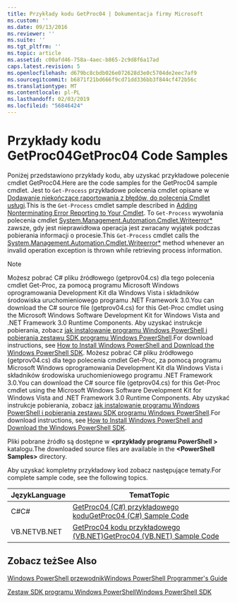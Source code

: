 ```yaml
---
title: Przykłady kodu GetProc04 | Dokumentacja firmy Microsoft
ms.custom: ''
ms.date: 09/13/2016
ms.reviewer: ''
ms.suite: ''
ms.tgt_pltfrm: ''
ms.topic: article
ms.assetid: c00afd46-758a-4aec-b865-2c9d8f6a17ad
caps.latest.revision: 5
ms.openlocfilehash: d679bc8cbdb026e072628d3e0c5704de2eec7af9
ms.sourcegitcommit: b6871f21bd666f9cd71dd336bb3f844cf472b56c
ms.translationtype: MT
ms.contentlocale: pl-PL
ms.lasthandoff: 02/03/2019
ms.locfileid: "56846424"
---
```

# <a name="getproc04-code-samples"></a><span data-ttu-id="2c8bf-102">Przykłady kodu GetProc04</span><span class="sxs-lookup"><span data-stu-id="2c8bf-102">GetProc04 Code Samples</span></span>

<span data-ttu-id="2c8bf-103">Poniżej przedstawiono przykłady kodu, aby uzyskać przykładowe polecenie cmdlet GetProc04.</span><span class="sxs-lookup"><span data-stu-id="2c8bf-103">Here are the code samples for the GetProc04 sample cmdlet.</span></span> <span data-ttu-id="2c8bf-104">Jest to `Get-Process` przykładowe polecenia cmdlet opisane w [Dodawanie niekończące raportowania z błędów, do polecenia Cmdlet usługi](../cmdlet/adding-non-terminating-error-reporting-to-your-cmdlet.md).</span><span class="sxs-lookup"><span data-stu-id="2c8bf-104">This is the `Get-Process` cmdlet sample described in [Adding Nonterminating Error Reporting to Your Cmdlet](../cmdlet/adding-non-terminating-error-reporting-to-your-cmdlet.md).</span></span> <span data-ttu-id="2c8bf-105">To `Get-Process` wywołania polecenia cmdlet [System.Management.Automation.Cmdlet.Writeerror\*](/dotnet/api/System.Management.Automation.Cmdlet.WriteError) zawsze, gdy jest nieprawidłowa operacja jest zwracany wyjątek podczas pobierania informacji o procesie.</span><span class="sxs-lookup"><span data-stu-id="2c8bf-105">This `Get-Process` cmdlet calls the [System.Management.Automation.Cmdlet.Writeerror\*](/dotnet/api/System.Management.Automation.Cmdlet.WriteError) method whenever an invalid operation exception is thrown while retrieving process information.</span></span>

> [!NOTE]
> <span data-ttu-id="2c8bf-106">Możesz pobrać C# pliku źródłowego (getprov04.cs) dla tego polecenia cmdlet Get-Proc, za pomocą programu Microsoft Windows oprogramowania Development Kit dla Windows Vista i składników środowiska uruchomieniowego programu .NET Framework 3.0.</span><span class="sxs-lookup"><span data-stu-id="2c8bf-106">You can download the C# source file (getprov04.cs) for this Get-Proc cmdlet using the Microsoft Windows Software Development Kit for Windows Vista and .NET Framework 3.0 Runtime Components.</span></span> <span data-ttu-id="2c8bf-107">Aby uzyskać instrukcje pobierania, zobacz [jak instalowanie programu Windows PowerShell i pobierania zestawu SDK programu Windows PowerShell](/powershell/developer/installing-the-windows-powershell-sdk).</span><span class="sxs-lookup"><span data-stu-id="2c8bf-107">For download instructions, see [How to Install Windows PowerShell and Download the Windows PowerShell SDK](/powershell/developer/installing-the-windows-powershell-sdk).</span></span>
> <span data-ttu-id="2c8bf-108">Możesz pobrać C# pliku źródłowego (getprov04.cs) dla tego polecenia cmdlet Get-Proc, za pomocą programu Microsoft Windows oprogramowania Development Kit dla Windows Vista i składników środowiska uruchomieniowego programu .NET Framework 3.0.</span><span class="sxs-lookup"><span data-stu-id="2c8bf-108">You can download the C# source file (getprov04.cs) for this Get-Proc cmdlet using the Microsoft Windows Software Development Kit for Windows Vista and .NET Framework 3.0 Runtime Components.</span></span> <span data-ttu-id="2c8bf-109">Aby uzyskać instrukcje pobierania, zobacz [jak instalowanie programu Windows PowerShell i pobierania zestawu SDK programu Windows PowerShell](/powershell/developer/installing-the-windows-powershell-sdk).</span><span class="sxs-lookup"><span data-stu-id="2c8bf-109">For download instructions, see [How to Install Windows PowerShell and Download the Windows PowerShell SDK](/powershell/developer/installing-the-windows-powershell-sdk).</span></span>
>
> <span data-ttu-id="2c8bf-110">Pliki pobrane źródło są dostępne w  **\<przykłady programu PowerShell >** katalogu.</span><span class="sxs-lookup"><span data-stu-id="2c8bf-110">The downloaded source files are available in the **\<PowerShell Samples>** directory.</span></span>

<span data-ttu-id="2c8bf-111">Aby uzyskać kompletny przykładowy kod zobacz następujące tematy.</span><span class="sxs-lookup"><span data-stu-id="2c8bf-111">For complete sample code, see the following topics.</span></span>

|<span data-ttu-id="2c8bf-112">Język</span><span class="sxs-lookup"><span data-stu-id="2c8bf-112">Language</span></span>|<span data-ttu-id="2c8bf-113">Temat</span><span class="sxs-lookup"><span data-stu-id="2c8bf-113">Topic</span></span>|
|--------------|-----------|
|<span data-ttu-id="2c8bf-114">C#</span><span class="sxs-lookup"><span data-stu-id="2c8bf-114">C#</span></span>|[<span data-ttu-id="2c8bf-115">GetProc04 (C#) przykładowego kodu</span><span class="sxs-lookup"><span data-stu-id="2c8bf-115">GetProc04 (C#) Sample Code</span></span>](./getproc04-csharp-sample-code.md)|
|<span data-ttu-id="2c8bf-116">VB.NET</span><span class="sxs-lookup"><span data-stu-id="2c8bf-116">VB.NET</span></span>|[<span data-ttu-id="2c8bf-117">GetProc04 kodu przykładowego (VB.NET)</span><span class="sxs-lookup"><span data-stu-id="2c8bf-117">GetProc04 (VB.NET) Sample Code</span></span>](./getproc04-vb-net-sample-code.md)|

## <a name="see-also"></a><span data-ttu-id="2c8bf-118">Zobacz też</span><span class="sxs-lookup"><span data-stu-id="2c8bf-118">See Also</span></span>

[<span data-ttu-id="2c8bf-119">Windows PowerShell przewodnik</span><span class="sxs-lookup"><span data-stu-id="2c8bf-119">Windows PowerShell Programmer's Guide</span></span>](./windows-powershell-programmer-s-guide.md)

[<span data-ttu-id="2c8bf-120">Zestaw SDK programu Windows PowerShell</span><span class="sxs-lookup"><span data-stu-id="2c8bf-120">Windows PowerShell SDK</span></span>](../windows-powershell-reference.md)